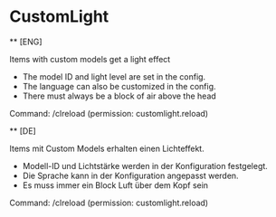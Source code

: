 # CustomLight
** [ENG]

Items with custom models get a light effect
- The model ID and light level are set in the config.
- The language can also be customized in the config.
- There must always be a block of air above the head

Command: 
/clreload (permission: customlight.reload)


** [DE]

Items mit Custom Models erhalten einen Lichteffekt.
- Modell-ID und Lichtstärke werden in der Konfiguration festgelegt.
- Die Sprache kann in der Konfiguration angepasst werden.
- Es muss immer ein Block Luft über dem Kopf sein

Command: 
/clreload (permission: customlight.reload)
